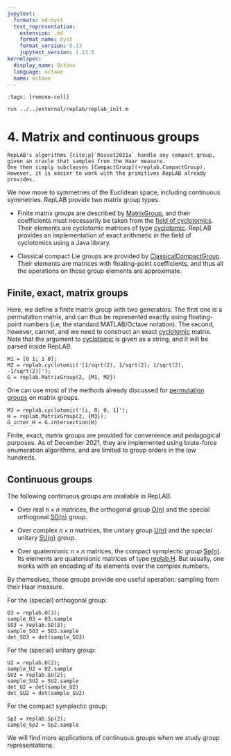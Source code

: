 ```yaml
---
jupytext:
  formats: md:myst
  text_representation:
    extension: .md
    format_name: myst
    format_version: 0.13
    jupytext_version: 1.13.5
kernelspec:
  display_name: Octave
  language: octave
  name: octave
---
```


```{code-cell}
:tags: [remove-cell]

run ../../external/replab/replab_init.m
```

# 4. Matrix and continuous groups

```{sidebar}
RepLAB's algorithms {cite:p}`Rosset2021a` handle any compact group, given an oracle that samples from the Haar measure.
One then simply subclasses [CompactGroup](+replab.CompactGroup).
However, it is easier to work with the primitives RepLAB already provides.
```
We now move to symmetries of the Euclidean space, including continuous symmetries.
RepLAB provide two matrix group types.

* Finite matrix groups are described by [MatrixGroup](+replab.MatrixGroup), and their coefficients must necessarily
  be taken from the [field of cyclotomics](https://en.wikipedia.org/wiki/Cyclotomic_field). Their elements are
  cyclotomic matrices of type [cyclotomic](+replab.cyclotomic). RepLAB provides an implementation of exact arithmetic
  in the field of cyclotomics using a Java library.

* Classical compact Lie groups are provided by [ClassicalCompactGroup](+replab.ClassicalCompactGroup). Their elements
  are matrices with floating-point coefficients, and thus all the operations on those group elements are approximate.

## Finite, exact, matrix groups

Here, we define a finite matrix group with two generators. The first one is a permutation matrix, and can thus be
represented exactly using floating-point numbers (i.e, the standard MATLAB/Octave notation).
The second, however, cannot, and we need to construct an exact [cyclotomic](+replab.cyclotomic) matrix. Note that
the argument to [cyclotomic](+replab.cyclotomic) is given as a string, and it will be parsed inside RepLAB.

```{code-cell}
M1 = [0 1; 1 0];
M2 = replab.cyclotomic('[1/sqrt(2), 1/sqrt(2); 1/sqrt(2), -1/sqrt(2)]');
G = replab.MatrixGroup(2, {M1, M2})
```

One can use most of the methods already discussed for [permutation groups](/permgrps) on matrix groups.

```{code-cell}
M3 = replab.cyclotomic('[i, 0; 0, 1]');
H = replab.MatrixGroup(2, {M3});
G_inter_H = G.intersection(H)
```

Finite, exact, matrix groups are provided for convenience and pedagogical purposes. As of December 2021, they are
implemented using brute-force enumeration algorithms, and are limited to group orders in the low hundreds.

## Continuous groups

The following continuous groups are available in RepLAB.

* Over real $n \times n$ matrices, the orthogonal group [O(n)](+replab.O) and the special orthogonal [SO(n)](+replab.SO) group.

* Over complex $n \times n$ matrices, the unitary group [U(n)](+replab.U) and the special unitary [SU(n)](+replab.SU) group.

* Over quaternionic $n \times n$ matrices, the compact symplectic group [Sp(n)](+replab.Sp). Its elements are quaternionic matrices
  of type [replab.H](+replab.H). But usually, one works with an encoding of its elements over the complex numbers.

By themselves, those groups provide one useful operation: sampling from their Haar measure.

For the (special) orthogonal group:

```{code-cell}
O3 = replab.O(3);
sample_O3 = O3.sample
SO3 = replab.SO(3);
sample_SO3 = SO3.sample
det_SO3 = det(sample_SO3)
```

For the (special) unitary group:

```{code-cell}
U2 = replab.U(2);
sample_U2 = U2.sample
SU2 = replab.SU(2);
sample_SU2 = SU2.sample
det_U2 = det(sample_U2)
det_SU2 = det(sample_SU2)
```

For the compact symplectic group:

```{code-cell}
Sp2 = replab.Sp(2);
sample_Sp2 = Sp2.sample
```

We will find more applications of continuous groups when we study group representations.
